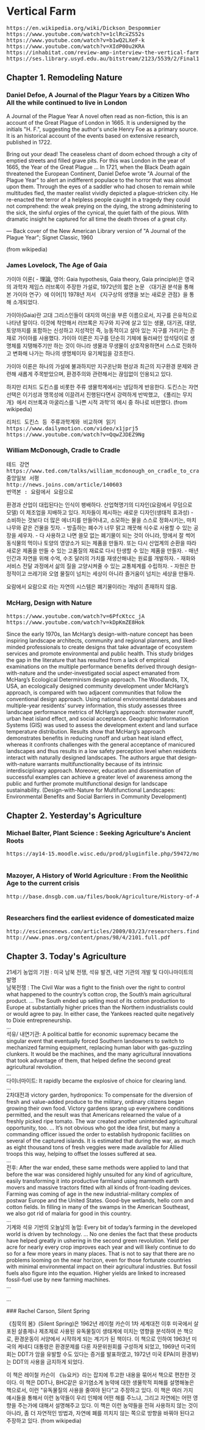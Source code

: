 # Vertical Farm
<pre>
https://en.wikipedia.org/wiki/Dickson_Despommier
https://www.youtube.com/watch?v=1clRcxZS52s
https://www.youtube.com/watch?v=b1wQ2LXeF-k
https://www.youtube.com/watch?v=XIdP00u2KRA
https://inhabitat.com/review-amp-interview-the-vertical-farm-by-dick-despommier/
https://ses.library.usyd.edu.au/bitstream/2123/5539/2/Final1.pdf
</pre>
## Chapter 1. Remodeling Nature

### Daniel Defoe, A Journal of the Plagur Years by a Citizen Who All the while continued to live in London
<p>
A Journal of the Plague Year
A novel often read as non-fiction, this is an account of the Great Plague of London in 1665. It is undersigned by the initials "H. F.", suggesting the author's uncle Henry Foe as a primary source. It is an historical account of the events based on extensive research, published in 1722.

Bring out your dead! The ceaseless chant of doom echoed through a city of emptied streets and filled grave pits. For this was London in the year of 1665, the Year of the Great Plague … In 1721, when the Black Death again threatened the European Continent, Daniel Defoe wrote "A Journal of the Plague Year" to alert an indifferent populace to the horror that was almost upon them. Through the eyes of a saddler who had chosen to remain while multitudes fled, the master realist vividly depicted a plague-stricken city. He re-enacted the terror of a helpless people caught in a tragedy they could not comprehend: the weak preying on the dying, the strong administering to the sick, the sinful orgies of the cynical, the quiet faith of the pious. With dramatic insight he captured for all time the death throes of a great city.

— Back cover of the New American Library version of "A Journal of the Plague Year"; Signet Classic, 1960

(from wikipedia)
</p>

### James Lovelock, The Age of Gaia
<p>
가이아 이론( - 理論, 영어: Gaia hypothesis, Gaia theory, Gaia principle)은 영국의 과학자 제임스 러브록이 주장한 가설로, 1972년의 짧은 논문 〈대기권 분석을 통해 본 가이아 연구〉에 이어[1] 1978년 저서 《지구상의 생명을 보는 새로운 관점》을 통해 소개되었다.

가이아(Gaia)란 고대 그리스인들이 대지의 여신을 부른 이름으로서, 지구를 은유적으로 나타낸 말이다. 이것에 착안해서 러브록은 지구와 지구에 살고 있는 생물, 대기권, 대양, 토양까지를 포함하는 신성하고 지성적인 즉, 능동적이고 살아 있는 지구를 가리키는 존재로 가이아를 사용했다. 가이아 이론은 지구를 단순히 기체에 둘러싸인 암석덩이로 생명체를 지탱해주기만 하는 것이 아니라 생물과 무생물이 상호작용하면서 스스로 진화하고 변화해 나가는 하나의 생명체이자 유기체임을 강조한다.

가이아 이론은 하나의 가설에 불과하지만 지구온난화 현상과 최근의 지구환경 문제와 관련해 새롭게 주목받았으며, 환경주의와 관련해서는 끊임없이 인용되고 있다.

하지만 리처드 도킨스를 비롯한 주류 생물학계에서는 냉담하게 반응한다. 도킨스는 자연선택은 이기성과 맹목성에 이끌려서 진행된다면서 강력하게 반박했고, 《풀리는 무지개》에서 러브록과 마굴리스를 ‘나쁜 시적 과학’의 예시 중 하나로 비판했다.
(from wikipedia)
</p>
<pre>
리처드 도킨스 등 주류과학계와 비교하며 읽기
https://www.dailymotion.com/video/x1jprj5
https://www.youtube.com/watch?v=QqwZJDEZ9Ng
</pre>

### William McDonough, Cradle to Cradle
<pre>
테드 강연
https://www.ted.com/talks/william_mcdonough_on_cradle_to_cradle_design/transcript?language=ko
중앙일보 서평
http://news.joins.com/article/140603
번역본 : 요람에서 요람으로
</pre>
<p>
환경과 산업이 대립된다는 인식이 팽배하다.
산업혁명기의 디자인(요람에서 무덤으로 모델) 이 제조업을 지배하고 있다.
저자들이 제시하는 새로운 디자인(생태적 효과성)
- 소비하는 것보다 더 많은 에너지를 만들어내고, 소모하는 물을 스스로 정화시키는, 마치 나무와 같은 건물을 짓자.
- 방출하는 폐수가 너무 맑고 깨끗해 식수로 사용할 수 있는 공장을 세우자.
- 다 사용하고 나면 쓸모 없는 폐기물이 되는 것이 아니라, 땅에서 잘 썩어 동식물의 먹이나 토양의 영양소가 되는 제품을 만들자. 또는 다시 산업계의 순환을 따라 새로운 제품을 만들 수 있는 고품질의 재료로 다시 탄생할 수 있는 제품을 만들자.
- 매년 인간과 자연을 위해 수억, 수조 달러의 가치를 재생산해내는 원료를 개발하자.
- 재화와 서비스 전달 과정에서 삶의 질을 고양시켜줄 수 있는 교통체계를 수립하자.
- 자원은 한정적이고 쓰레기와 오염 물질이 넘치는 세상이 아니라 즐거움이 넘치는 세상을 만들자.

요람에서 요람으로 라는 자연의 시스템은 폐기물이라는 개념이 존재하지 않음.
</p>



### McHarg, Design with Nature
<pre>
https://www.youtube.com/watch?v=6PfcKtcc_jA
https://www.youtube.com/watch?v=kDpKmZE8Hok
</pre>
<p>
Since the early 1970s, Ian McHarg’s design-with-nature concept has been inspiring landscape architects, community and regional planners, and liked-minded professionals to create designs that take advantage of ecosystem services and promote environmental and public health. This study bridges the gap in the literature that has resulted from a lack of empirical examinations on the multiple performance benefits derived through design-with-nature and the under-investigated social aspect emanated from McHarg’s Ecological Determinism design approach. The Woodlands, TX, USA, an ecologically designed community development under McHarg’s approach, is compared with two adjacent communities that follow the conventional design approach. Using national environmental databases and multiple-year residents’ survey information, this study assesses three landscape performance metrics of McHarg’s approach: stormwater runoff, urban heat island effect, and social acceptance. Geographic Information Systems (GIS) was used to assess the development extent and land surface temperature distribution. Results show that McHarg’s approach demonstrates benefits in reducing runoff and urban heat island effect, whereas it confronts challenges with the general acceptance of manicured landscapes and thus results in a low safety perception level when residents interact with naturally designed landscapes. The authors argue that design-with-nature warrants multifunctionality because of its intrinsic interdisciplinary approach. Moreover, education and dissemination of successful examples can achieve a greater level of awareness among the public and further promote multifunctional design for landscape sustainability.
(Design-with-Nature for Multifunctional Landscapes: Environmental Benefits and Social Barriers in Community Development)
</p>

## Chapter 2. Yesterday's Agriculture

### Michael Balter, Plant Science : Seeking Agriculture's Ancient Roots
<pre>
https://ay14-15.moodle.wisc.edu/prod/pluginfile.php/59472/mod_resource/content/0/Balter2007SeekingAgriculturesAncientRoots.pdf

</pre>

### Mazoyer, A History of World Agriculture : From the Neolithic Age to the current crisis
<pre>
http://base.dnsgb.com.ua/files/book/Agriculture/History-of-Agriculture/A-History-of-World-Agriculture.pdf

</pre>

### Researchers find the earliest evidence of domesticated maize
<pre>
http://esciencenews.com/articles/2009/03/23/researchers.find.earliest.evidence.domesticated.maize
http://www.pnas.org/content/pnas/98/4/2101.full.pdf
</pre>

## Chapter 3. Today's Agriculture
<p>
21세기 농업의 기원 : 미국 남북 전쟁, 석유 발견, 내연 기관의 개발 및 다이나마이트의 발명
<br>
남북전쟁 : The Civil War was a fight to the finish over the right to control what happened to the country’s cotton crop, the South’s main agricultural product. ... The South ended up selling most of its cotton production to Europe at substantially higher prices than the Northern industrialists could or would agree to pay. In either case, the Yankees reacted quite negatively to Dixie entrepreneurship.
<br>
...
<br>
석유/ 내연기관: A political battle for economic supremacy became the singular event that eventually forced Southern landowners to switch to mechanized farming equipment, replacing human labor with gas-guzzling clunkers. It would be the machines, and the many agricultural innovations that took advantage of them, that helped define the second great agricultural revolution.
<br>
...
<br>
다이너마이트: It rapidly became the explosive of choice for clearing land.
<br>
...
<br>
2차대전과 victory garden, hydroponics: To compensate for the diversion of fresh and value-added produce to the military, ordinary citizens began growing their own food. Victory gardens sprang up everywhere conditions permitted, and the result was that Americans relearned the value of a freshly picked ripe tomato. The war created another unintended agricultural opportunity, too. ... It’s not obvious who got the idea first, but many a commanding officer issued the order to establish hydroponic facilities on several of the captured islands. It is estimated that during the war, as much as eight thousand tons of fresh veggies were made available for Allied troops this way, helping to offset the losses suffered at sea.
<br>
...
<br>
전후: After the war ended, these same methods were applied to land that before the war was considered highly unsuited for any kind of agriculture, easily transforming it into productive farmland using mammoth earth movers and massive tractors fitted with all kinds of front-loading devices. Farming was coming of age in the new industrial-military complex of postwar Europe and the United States. Good-bye wetlands, hello corn and cotton fields. In filling in many of the swamps in the American Southeast, we also got rid of malaria for good in this country.
<br>
...
<br>
기계와 석유 기반의 오늘날의 농업: Every bit of today’s farming in the developed world is driven by technology. ...
No one denies the fact that these products have helped greatly in ushering in the second green revolution. Yield per acre for nearly every crop improves each year and will likely continue to do so for a few more years in many places. That is not to say that there are no problems looming on the near horizon, even for those fortunate countries with minimal environmental impact on their agricultural industries. But fossil fuels also figure into the equation. Higher yields are linked to increased fossil-fuel use by new farming machines.
<br>
...
<br>

<br>
...
<br>

</p>
### Rachel Carson, Silent Spring
<p>
《침묵의 봄》(Silent Spring)은 1962년 레이철 카슨이 1차 세계대전 이후 미국에서 살포된 살충제나 제초제로 사용된 유독물질이 생태계에 미치는 영향을 분석하여 쓴 책으로, 환경운동이 서양에서 시작하게 되는 계기가 된 책이다. 이 책으로 인하여 1963년 미국의 케네디 대통령은 환경문제를 다룬 자문위원회를 구성하게 되었고, 1969년 미국의회는 DDT가 암을 유발할 수도 있다는 증거를 발표하였고, 1972년 미국 EPA(미 환경부)는 DDT의 사용을 금지하게 되었다.

이 책은 레이철 카슨이 《뉴요커》라는 잡지에 투고한 내용을 묶어서 책으로 편찬한 것이다. 이 책은 DDT나, BHC같은 유기염소계 농약에 대한 생물학적 피해를 설명해놓은 책으로서, 이런 "유독물질의 사용을 줄여야 된다"고 주장하고 있다. 이 책은 여러 가지 예시들을 통해서 이런 농약들이 우리 인체에 어떤 해를 주느냐, 그리고 자연에는 어떤 영향을 주는가에 대해서 설명해주고 있다. 이 책은 이런 농약들을 전혀 사용하지 않는 것이 아니라, 좀 더 자연적인 방법과, 자연에 폐를 끼치지 않는 쪽으로 방향을 바꿔야 된다고 주장하고 있다.
(from wikipedia)
</p>


